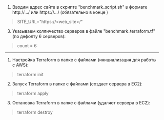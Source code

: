 1) Вводим адрес сайта в скрипте "benchmark_script.sh" в формате http://.../ или https://.../ (обязательно в конце )

> SITE_URL="https://<web_site>/"

3) Указываем колличество серверов в файле "benchmark_terraform.tf" (по дефолту 6 серверов):

> count = 6

------------------

1) Настройка Terraform в папке с файлами (инициализация для работы с AWS):

> terraform init

2) Запуск Terraform в папке с файлами (создает сервера в EC2):

> terraform apply

3) Остановка Terraform в папке с файлами (удаляет сервера в EC2):

> terraform destroy
